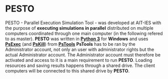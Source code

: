 # PESTO
PESTO - Parallel Execution Simulation Tool - was developed at AIT-IES with the purpose of **executing simulations in parallel** distributed on multiple computers coordinated through one main computer (in the following refered to as master).
**PESTO** was written in [**Python 3**](https://www.python.org/download/releases/3.0/) for **Windows** and uses [**PsExec**](https://docs.microsoft.com/en-us/sysinternals/downloads/psexec) (and [**PsKill**](https://docs.microsoft.com/en-us/sysinternals/downloads/pskill)) from [**PsTools**](https://docs.microsoft.com/en-us/sysinternals/downloads/pstools)
**PsTools** has to be ran by the Administrator account, not only an user with administrator rights but the actual Administrator account. The Administrator account must therefore be activated and access to it is a main requirement to run **PESTO**.
Loading resources and saving results happens through a shared drive. The client computers will be connected to this shared drive by **PESTO**.

